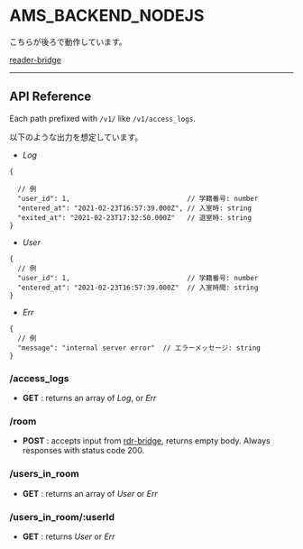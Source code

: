# AMS_BACKEND_NODEJS

こちらが後ろで動作しています。

[reader-bridge](https://github.com/su-its/rdr-bridge)

---

## API Reference

Each path prefixed with `/v1/` like `/v1/access_logs`.

以下のような出力を想定しています。

- *Log*

```json5
{

  // 例
  "user_id": 1,                             // 学籍番号: number
  "entered_at": "2021-02-23T16:57:39.000Z", // 入室時: string
  "exited_at": "2021-02-23T17:32:50.000Z"   // 退室時: string
}
```

- *User*

```json5
{
  // 例
  "user_id": 1,                             // 学籍番号: number
  "entered_at": "2021-02-23T16:57:39.000Z"  // 入室時間: string
}
```

- *Err*

```json5
{
  // 例
  "message": "internal server error"  // エラーメッセージ: string
}
```

### /access_logs

- **GET** : returns an array of *Log*, or *Err*

### /room

- **POST** : accepts input from [rdr-bridge](https://github.com/su-its/rdr-bridge#%E3%82%A8%E3%83%B3%E3%83%89%E3%83%9D%E3%82%A4%E3%83%B3%E3%83%88%E3%81%B8%E9%80%81%E3%82%8Bjson), returns empty body. Always responses with status code 200.

### /users_in_room

- **GET** : returns an array of *User* or *Err*

### /users_in_room/:userId

- **GET** : returns *User* or *Err*
